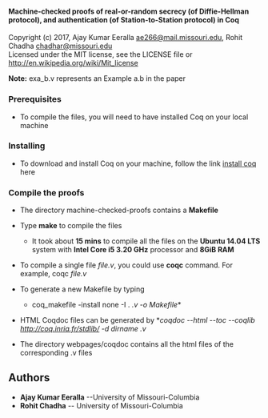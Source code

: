 #### Machine-checked proofs of real-or-random secrecy (of Diffie-Hellman protocol), and authentication (of Station-to-Station protocol) in Coq
Copyright (c) 2017, Ajay Kumar Eeralla <ae266@mail.missouri.edu>, Rohit Chadha <chadhar@missouri.edu>            
Licensed under the MIT license, see the LICENSE file or http://en.wikipedia.org/wiki/Mit_license                             

[//]: # (The directory machine-checked-proofs contains proofs of security properties, real-or-random secrecy of the Diffie-Hellman protocol, and authentication of the Station-to-Station protocol, and are written in Coq.)
**Note:** exa_b.v represents an Example a.b in the paper

### Prerequisites

* To compile the files, you will need to have installed Coq on your local machine

### Installing

* To download and install Coq on your machine, follow the link [install coq](https://coq.inria.fr/download) here

### Compile the proofs

* The directory machine-checked-proofs contains a **Makefile**

* Type **make** to compile the files
  - It took about **15 mins** to compile all the files on the **Ubuntu 14.04 LTS** system with **Intel Core i5 3.20 GHz** processor and **8GiB RAM**

* To compile a single file _file.v_, you could use **coqc** command. For example, coqc _file.v_

* To generate a new Makefile by typing

  - coq_makefile -install none -I . *.v -o Makefile**

* HTML Coqdoc files can be generated by
  **coqdoc --html --toc --coqlib http://coq.inria.fr/stdlib/ -d _dirname_ *.v**

* The directory webpages/coqdoc contains all the html files of the corresponding .v files

## Authors

* **Ajay Kumar Eeralla** --University of Missouri-Columbia
* **Rohit Chadha** -- University of Missouri-Columbia
